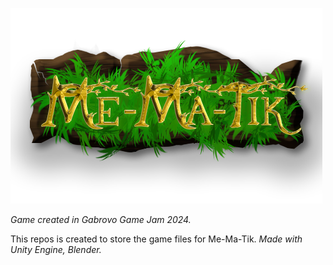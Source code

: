 ![MeMaTikLogo](https://github.com/BobiG04/Me-Ma-Tik/blob/main/Make%20me%20laugh/Assets/Textures/Me-Ma-TikLogo.png)

*Game created in Gabrovo Game Jam 2024.*

This repos is created to store the game files for Me-Ma-Tik.
*Made with Unity Engine, Blender.*
